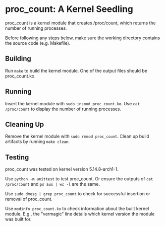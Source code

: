 # proc_count: A Kernel Seedling

proc_count is a kernel module that creates /proc/count, which returns the
number of running processes.

Before following any steps below, make sure the working directory contains the
source code (e.g. Makefile).

## Building

Run `make` to build the kernel module. One of the output files should be
proc_count.ko.

## Running

Insert the kernel module with `sudo insmod proc_count.ko`. Use `cat /proc/count`
to display the number of running processes.

## Cleaning Up

Remove the kernel module with `sudo rmmod proc_count`. Clean up build artifacts
by running `make clean`.

## Testing

proc_count was tested on kernel version 5.14.8-arch1-1.

Use `python -m unittest` to test proc_count. Or ensure the outputs of `cat
/proc/count` and `ps aux | wc -l` are the same.

Use `sudo dmesg | grep proc_count` to check for successful insertion or removal
of proc_count.

Use `modinfo proc_count.ko` to check information about the built kernel module.
E.g., the "vermagic" line details which kernel version the module was built for.
